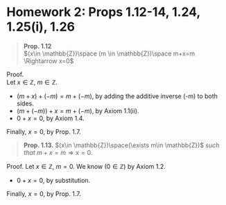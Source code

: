 # Homework 2: Props 1.12-14, 1.24, 1.25(i), 1.26

> **Prop. 1.12**  
> $(x\in \mathbb{Z})\space (m \in \mathbb{Z})\space m+x=m \Rightarrow x=0$

Proof.  
Let $x\in \mathbb{Z}$, $m\in \mathbb{Z}$.  
- $(m+x)+(-m)=m+(-m)$, by adding the additive inverse (-m) to both sides.
- $(m+(-m))+x=m+(-m)$, by Axiom 1.1(ii).
- $0+x=0$, by Axiom 1.4.

Finally, $x=0$, by Prop. 1.7. 

> **Prop. 1.13.**
> $(x\in \mathbb{Z})\space(\exists m\in \mathbb{Z})$ *such that* $m+x=m \Rightarrow x=0$.

Proof.
Let $x\in \mathbb{Z}$, $m=0$.
We know $(0\in \mathbb{Z})$ by Axiom 1.2.
- $0+x=0$, by substitution.

Finally, $x=0$, by Prop. 1.7.

> 